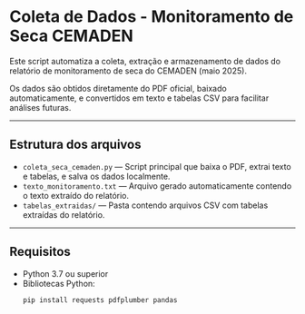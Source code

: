 # Coleta de Dados - Monitoramento de Seca CEMADEN

Este script automatiza a coleta, extração e armazenamento de dados do relatório de monitoramento de seca do CEMADEN (maio 2025).  

Os dados são obtidos diretamente do PDF oficial, baixado automaticamente, e convertidos em texto e tabelas CSV para facilitar análises futuras.

---

## Estrutura dos arquivos

- `coleta_seca_cemaden.py` — Script principal que baixa o PDF, extrai texto e tabelas, e salva os dados localmente.
- `texto_monitoramento.txt` — Arquivo gerado automaticamente contendo o texto extraído do relatório.
- `tabelas_extraidas/` — Pasta contendo arquivos CSV com tabelas extraídas do relatório.

---

## Requisitos

- Python 3.7 ou superior  
- Bibliotecas Python:
  ```bash
  pip install requests pdfplumber pandas


